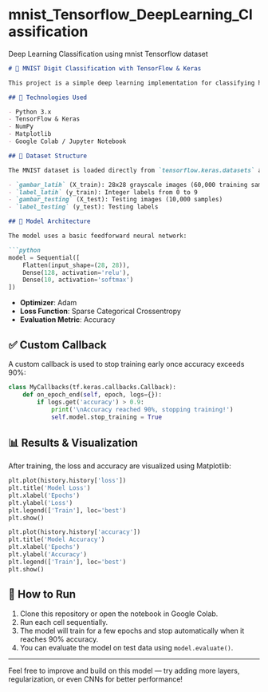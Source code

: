 # mnist_Tensorflow_DeepLearning_Classification
Deep Learning Classification using mnist Tensorflow dataset

```markdown
# 🧠 MNIST Digit Classification with TensorFlow & Keras

This project is a simple deep learning implementation for classifying handwritten digits (0-9) using the **MNIST** dataset. The dataset consists of 60,000 training images and 10,000 testing images, each of size 28x28 pixels.

## 🚀 Technologies Used

- Python 3.x
- TensorFlow & Keras
- NumPy
- Matplotlib
- Google Colab / Jupyter Notebook

## 📁 Dataset Structure

The MNIST dataset is loaded directly from `tensorflow.keras.datasets` and includes:

- `gambar_latih` (X_train): 28x28 grayscale images (60,000 training samples)
- `label_latih` (y_train): Integer labels from 0 to 9
- `gambar_testing` (X_test): Testing images (10,000 samples)
- `label_testing` (y_test): Testing labels

## 🧩 Model Architecture

The model uses a basic feedforward neural network:

```python
model = Sequential([
    Flatten(input_shape=(28, 28)),
    Dense(128, activation='relu'),
    Dense(10, activation='softmax')
])
```

- **Optimizer**: Adam  
- **Loss Function**: Sparse Categorical Crossentropy  
- **Evaluation Metric**: Accuracy

## ✅ Custom Callback

A custom callback is used to stop training early once accuracy exceeds 90%:

```python
class MyCallbacks(tf.keras.callbacks.Callback):
    def on_epoch_end(self, epoch, logs={}):
        if logs.get('accuracy') > 0.9:
            print('\nAccuracy reached 90%, stopping training!')
            self.model.stop_training = True
```

## 📊 Results & Visualization

After training, the loss and accuracy are visualized using Matplotlib:

```python
plt.plot(history.history['loss'])
plt.title('Model Loss')
plt.xlabel('Epochs')
plt.ylabel('Loss')
plt.legend(['Train'], loc='best')
plt.show()

plt.plot(history.history['accuracy'])
plt.title('Model Accuracy')
plt.xlabel('Epochs')
plt.ylabel('Accuracy')
plt.legend(['Train'], loc='best')
plt.show()
```

## 📌 How to Run

1. Clone this repository or open the notebook in Google Colab.
2. Run each cell sequentially.
3. The model will train for a few epochs and stop automatically when it reaches 90% accuracy.
4. You can evaluate the model on test data using `model.evaluate()`.

---

Feel free to improve and build on this model — try adding more layers, regularization, or even CNNs for better performance!
